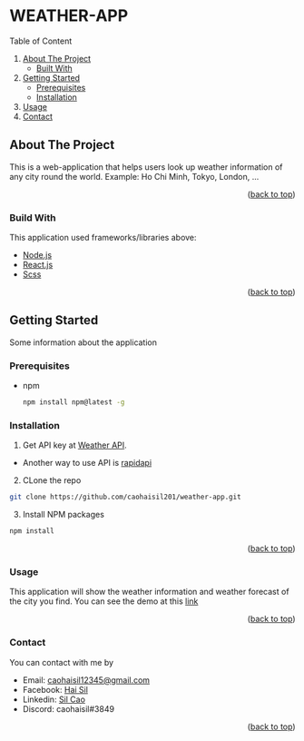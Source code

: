 <div id="top"></div>

# WEATHER-APP
<!-- Table of content -->
<detail>
    <summary>Table of Content</summary>
    <ol>
        <li>
            <a href="#about-the-project">About The Project</a>
            <ul>
                <li><a href="build-with">Built With</a></li>
            </ul>
        </li>
        <li>
            <a href="getting-started">Getting Started</a>
            <ul>
                <li><a href="#prerequisites">Prerequisites</a></li>
                <li><a href="#installation">Installation</a></li>
            </ul>
        </li>
        <li>
            <a href="#usage">Usage</a>
        </li>
        <li>
            <a href="#contact">Contact</a>
        </li>
    </ol>
</detail>

<!-- About the project -->
## About The Project
This is a web-application that helps users look up weather information of any city round the world. Example: Ho Chi Minh, Tokyo, London, ...

<p align="right">(<a href="#top">back to top</a>)</p>

### Build With
This application used frameworks/libraries above:
* [Node.js](https://nodejs.org/)
* [React.js](https://reactjs.org/)
* [Scss](https://sass-lang.com/)

<p align="right">(<a href="#top">back to top</a>)</p>

<!-- Getting started -->

## Getting Started
Some information about the application

### Prerequisites
* npm
  ```sh
  npm install npm@latest -g
  ```

### Installation
1. Get API key at [Weather API](https://www.weatherapi.com/). 
* Another way to use API is [rapidapi](https://rapidapi.com/weatherapi/api/weatherapi-com/)
2. CLone the repo
  ```sh
  git clone https://github.com/caohaisil201/weather-app.git
  ```
3. Install NPM packages
  ```sh
  npm install
  ```

<p align="right">(<a href="#top">back to top</a>)</p>

<!-- Usage -->
### Usage
This application will show the weather information and weather forecast of the city you find. You can see the demo at this [link](https://haisil-weather-app.herokuapp.com/)

<p align="right">(<a href="#top">back to top</a>)</p>

### Contact
You can contact with me by
* Email: caohaisil12345@gmail.com
* Facebook: [Hai Sil](https://www.facebook.com/haiSil837376)
* Linkedin: [Sil Cao](https://www.linkedin.com/in/sil-cao-808b01228/)
* Discord: caohaisil#3849

<p align="right">(<a href="#top">back to top</a>)</p>
